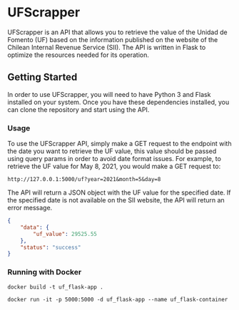 # UFScrapper

UFScrapper is an API that allows you to retrieve the value of the Unidad de Fomento (UF) based on the information published on the website of the Chilean Internal Revenue Service (SII). The API is written in Flask to optimize the resources needed for its operation.

## Getting Started

In order to use UFScrapper, you will need to have Python 3 and Flask installed on your system. Once you have these dependencies installed, you can clone the repository and start using the API.

### Usage

To use the UFScrapper API, simply make a GET request to the endpoint with the date you want to retrieve the UF value, this value should be passed using query params in order to avoid date format issues. For example, to retrieve the UF value for May 8, 2021, you would make a GET request to:

```
http://127.0.0.1:5000/uf?year=2021&month=5&day=8
```

The API will return a JSON object with the UF value for the specified date. If the specified date is not available on the SII website, the API will return an error message.

```json
{
    "data": {
        "uf_value": 29525.55
    },
    "status": "success"
}
```

### Running with Docker

```
docker build -t uf_flask-app . 
```

```
docker run -it -p 5000:5000 -d uf_flask-app --name uf_flask-container
```